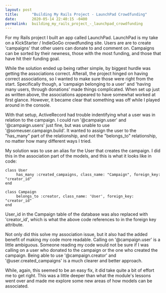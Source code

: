 ```yaml
---
layout: post
title:      "Building My Rails Project - LaunchPad Crowdfunding"
date:       2020-05-14 22:40:15 -0400
permalink:  building_my_rails_project_-_launchpad_crowdfunding
---
```


For my Rails project I built an app called LaunchPad. LaunchPad is my take on a KickStarter / IndieGoGo crowdfunding site. Users are are to create 'campaigns' that other users can donate to and comment on. Campaigns can be sorted by their newness, those with the most funding, and those that have hit their funding goal.

While the solution ended up being rather simple, by biggest hurdle was getting the associations correct. Afterall, the project hinged on having correct associations, so I wanted to make sure those were right from the start. Specifically though, a 'campaign belonging to a user' and 'having many users, through donations' made things complicated. When set up just as written above, the associations appeared to have somewhat worked at first glance. However, it became clear that something was off while I played around in the console.

With that setup, ActiveRecord had trouble indentifying what a user was in relation to the campaign. I could run '@campaign.user' and '@campaign.users' just fine, but was unable to use '@someuser.campaign.build'. It wanted to assign the user to the "has_many" part of the relationship, and not the "belongs_to" relationship, no matter how many different ways I tried.

My solution was to use an alias for the User that creates the campaign. I did this in the association part of the models, and this is what it looks like in code: 

```
class User
     has_many :created_campaigns, class_name: "Campaign", foreign_key: "creator_id"
end

class Campaign 
     belongs_to :creator, class_name: 'User', foreign_key: "creator_id"
end

```

User_id in the Campaign table of the database was also replaced with 'creator_id', which is what the above code references to in the foreign key attribute. 

Not only did this solve my association issue, but it also had the added benefit of making my code more readable. Calling on '@campaign.user' is a little ambiguous. Someone reading my code would not be sure if I was calling on a user who donated to the campaign or the one who created the campaign. Being able to use '@campaign.creator' and '@user.created_campaigns' is a much clearer and better approach. 

While, again, this seemed to be an easy fix, it did take quite a bit of effort me to get right. This was a little deeper than what the module's lessons went over and made me explore some new areas of how models can be associated. 



